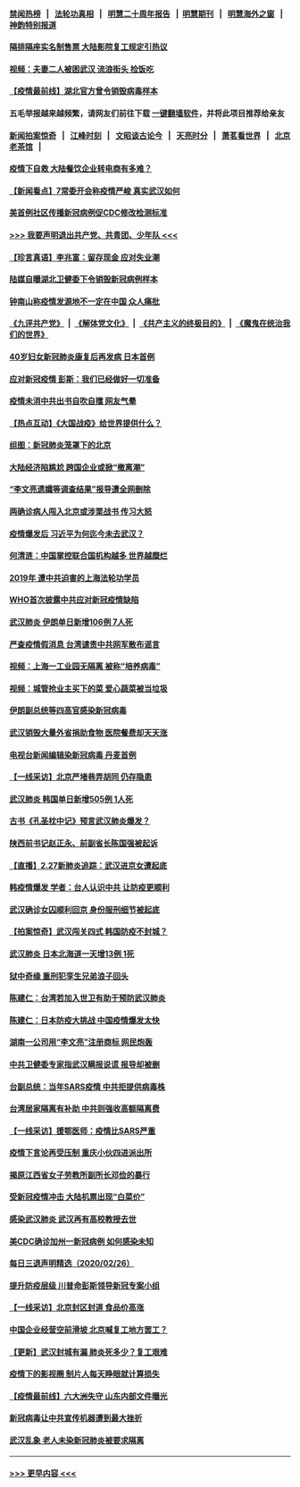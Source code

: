 #### [禁闻热榜](热点新闻.md?=0)  &nbsp;&nbsp;|&nbsp;&nbsp; [法轮功真相](https://github.com/gfw-breaker/truth/blob/master/README.md?=0) &nbsp;&nbsp;|&nbsp;&nbsp; [明慧二十周年报告](https://github.com/gfw-breaker/mh-reports/blob/master/README.md?=0) &nbsp;&nbsp;|&nbsp;&nbsp;[明慧期刊](https://github.com/gfw-breaker/mh-qikan) &nbsp;&nbsp;|&nbsp;&nbsp; [明慧海外之窗](https://github.com/gfw-breaker/mh-news/blob/master/README.md?=0) &nbsp;&nbsp;|&nbsp;&nbsp; [神韵特别报道](https://github.com/gfw-breaker/mh-news/blob/master/shenyun.md?=0)
#### [隔排隔座实名制售票 大陆影院复工规定引热议](../pages/nsc413/n11900987.md?t=02280931) 
#### [视频：夫妻二人被困武汉 流浪街头 捡饭吃](../pages/nsc413/n11901581.md?t=02280931) 
#### [【疫情最前线】湖北官方曾令销毁病毒样本](../pages/nsc413/n11901518.md?t=02280931) 
#### 五毛举报越来越频繁，请网友们前往下载 [一键翻墙软件](https://github.com/gfw-breaker/ssr-accounts)，并将此项目推荐给亲友
#### [新闻拍案惊奇](https://github.com/gfw-breaker/banned-news/blob/master/pages/link4.md) &nbsp;&nbsp;|&nbsp;&nbsp; [江峰时刻](https://github.com/gfw-breaker/banned-news/blob/master/pages/link4.md) &nbsp;&nbsp;|&nbsp;&nbsp; [文昭谈古论今](https://github.com/gfw-breaker/banned-news/blob/master/pages/link4.md) &nbsp;&nbsp;|&nbsp;&nbsp; [天亮时分](https://github.com/gfw-breaker/banned-news/blob/master/pages/link4.md) &nbsp;&nbsp;|&nbsp;&nbsp; [萧茗看世界](https://github.com/gfw-breaker/banned-news/blob/master/pages/link4.md) &nbsp;&nbsp;|&nbsp;&nbsp; [北京老茶馆](https://github.com/gfw-breaker/banned-news/blob/master/pages/link4.md) &nbsp;&nbsp;|&nbsp;&nbsp; 
#### [疫情下自救 大陆餐饮企业转电商有多难？](../pages/nsc413/n11901489.md?t=02280931) 
#### [【新闻看点】7常委开会称疫情严峻 真实武汉如何](../pages/nsc413/n11900820.md?t=02280931) 
#### [美首例社区传播新冠病例促CDC修改检测标准](../pages/nsc413/n11901490.md?t=02280931) 
#### [>>> 我要声明退出共产党、共青团、少年队 <<<](https://github.com/begood0513/goodnews/blob/master/quit/letter.md) 
#### [【珍言真语】李兆富：留存现金 应对失业潮](../pages/nsc413/n11901448.md?t=02280931) 
#### [陆媒自曝湖北卫健委下令销毁新冠病例样本](../pages/nsc413/n11901107.md?t=02280931) 
#### [钟南山称疫情发源地不一定在中国 众人痛批](../pages/nsc413/n11901257.md?t=02280931) 
#### [《九评共产党》](https://github.com/begood0513/9ping.md/blob/master/README.md) &nbsp;|&nbsp; [《解体党文化》](../../../../jtdwh.md/blob/master/README.md)  &nbsp;|&nbsp; [《共产主义的终极目的》](../../../../gczydzjmd.md/blob/master/README.md) &nbsp;|&nbsp; [《魔鬼在统治我们的世界》](../../../../mgztzwmdsj.md/blob/master/README.md) 
#### [40岁妇女新冠肺炎康复后再发病 日本首例](../pages/nsc413/n11901341.md?t=02280931) 
#### [应对新冠疫情 彭斯：我们已经做好一切准备](../pages/nsc413/n11901268.md?t=02280931) 
#### [疫情未消中共出书自吹自擂 网友气晕](../pages/nsc413/n11901300.md?t=02280931) 
#### [【热点互动】《大国战疫》给世界提供什么？](../pages/nsc413/n11901312.md?t=02280931) 
#### [组图：新冠肺炎笼罩下的北京](../pages/nsc413/n11901202.md?t=02280931) 
#### [大陆经济陷尴尬 跨国企业或掀“撤离潮”](../pages/nsc413/n11901126.md?t=02280931) 
#### [“李文亮遗孀等调查结果”报导遭全网删除](../pages/nsc413/n11901150.md?t=02280931) 
#### [两确诊病人闯入北京或涉栗战书 传习大怒](../pages/nsc413/n11901180.md?t=02280931) 
#### [疫情爆发后 习近平为何迄今未去武汉？](../pages/nsc413/n11900728.md?t=02280931) 
#### [何清涟：中国掌控联合国机构越多 世界越糜烂](../pages/nsc413/n11901020.md?t=02280931) 
#### [2019年 遭中共迫害的上海法轮功学员](../pages/nsc413/n11900714.md?t=02280931) 
#### [WHO首次披露中共应对新冠疫情缺陷](../pages/nsc413/n11900978.md?t=02280931) 
#### [武汉肺炎 伊朗单日新增106例 7人死](../pages/nsc413/n11900839.md?t=02280931) 
#### [严查疫情假消息 台湾谴责中共网军散布谣言](../pages/nsc413/n11900739.md?t=02280931) 
#### [视频：上海一工业园无隔离 被称“培养病毒”](../pages/nsc413/n11900765.md?t=02280931) 
#### [视频：城管抢业主买下的菜 爱心蔬菜被当垃圾](../pages/nsc413/n11900620.md?t=02280931) 
#### [伊朗副总统等四高官感染新冠病毒](../pages/nsc413/n11900818.md?t=02280931) 
#### [武汉销毁大量外省捐助食物 医院餐费却天天涨](../pages/nsc413/n11900633.md?t=02280931) 
#### [电视台新闻编辑染新冠病毒 丹麦首例](../pages/nsc413/n11900794.md?t=02280931) 
#### [【一线采访】北京严堵巷弄胡同 仍存隐患](../pages/nsc413/n11900723.md?t=02280931) 
#### [武汉肺炎 韩国单日新增505例 1人死](../pages/nsc413/n11900450.md?t=02280931) 
#### [古书《孔圣枕中记》预言武汉肺炎爆发？](../pages/nsc413/n11899892.md?t=02280931) 
#### [陕西前书记赵正永、前副省长陈国强被起诉](../pages/nsc413/n11900182.md?t=02280931) 
#### [【直播】2.27新肺炎追踪：武汉进京女遭起底](../pages/nsc413/n11900415.md?t=02280931) 
#### [韩疫情爆发 学者：台人认识中共 让防疫更顺利](../pages/nsc413/n11900509.md?t=02280931) 
#### [武汉确诊女囚顺利回京 身份服刑细节被起底](../pages/nsc413/n11900305.md?t=02280931) 
#### [【拍案惊奇】武汉闯关四式 韩国防疫不封城？](../pages/nsc413/n11899370.md?t=02280931) 
#### [武汉肺炎 日本北海道一天增13例 1死](../pages/nsc413/n11900329.md?t=02280931) 
#### [狱中奇缘  重刑犯孪生兄弟浪子回头](../pages/nsc413/n11898373.md?t=02280931) 
#### [陈建仁：台湾若加入世卫有助于预防武汉肺炎](../pages/nsc413/n11899571.md?t=02280931) 
#### [陈建仁：日本防疫大挑战 中国疫情爆发太快](../pages/nsc413/n11900169.md?t=02280931) 
#### [湖南一公司用“李文亮”注册商标 网民炮轰](../pages/nsc413/n11899932.md?t=02280931) 
#### [中共卫健委专家指武汉瞒报说谎 报导却被删](../pages/nsc413/n11899565.md?t=02280931) 
#### [台副总统：当年SARS疫情 中共拒提供病毒株](../pages/nsc413/n11899641.md?t=02280931) 
#### [台湾居家隔离有补助 中共则强收高额隔离费](../pages/nsc413/n11899333.md?t=02280931) 
#### [【一线采访】援鄂医师：疫情比SARS严重](../pages/nsc413/n11899583.md?t=02280931) 
#### [疫情下言论再受压制 重庆小伙四进派出所](../pages/nsc413/n11899264.md?t=02280931) 
#### [揭原江西省女子劳教所副所长邓俭的暴行](../pages/nsc413/n11898252.md?t=02280931) 
#### [受新冠疫情冲击 大陆机票出现“白菜价”](../pages/nsc413/n11899112.md?t=02280931) 
#### [感染武汉肺炎 武汉再有高校教授去世](../pages/nsc413/n11897445.md?t=02280931) 
#### [美CDC确诊加州一新冠病例 如何感染未知](../pages/nsc413/n11899165.md?t=02280931) 
#### [每日三退声明精选（2020/02/26）](../pages/nsc413/n11899235.md?t=02280931) 
#### [提升防疫层级 川普命彭斯领导新冠专案小组](../pages/nsc413/n11898934.md?t=02280931) 
#### [【一线采访】北京封区封道 食品价高涨](../pages/nsc413/n11898771.md?t=02280931) 
#### [中国企业经营空前滑坡 北京喊复工地方罢工？](../pages/nsc413/n11898503.md?t=02280931) 
#### [【更新】武汉封城有漏 肺炎死多少？复工艰难](../pages/nsc413/n11890652.md?t=02280931) 
#### [疫情下的影视圈 制片人每天睁眼就计算损失](../pages/nsc413/n11898270.md?t=02280931) 
#### [【疫情最前线】六大洲失守 山东内部文件曝光](../pages/nsc413/n11898455.md?t=02280931) 
#### [新冠病毒让中共宣传机器遭到最大挫折](../pages/nsc413/n11898739.md?t=02280931) 
#### [武汉乱象 老人未染新冠肺炎被要求隔离](../pages/nsc413/n11898557.md?t=02280931) 

----
#### [ >>> 更早内容 <<< ](../indexes/nsc413-earlier.md)
